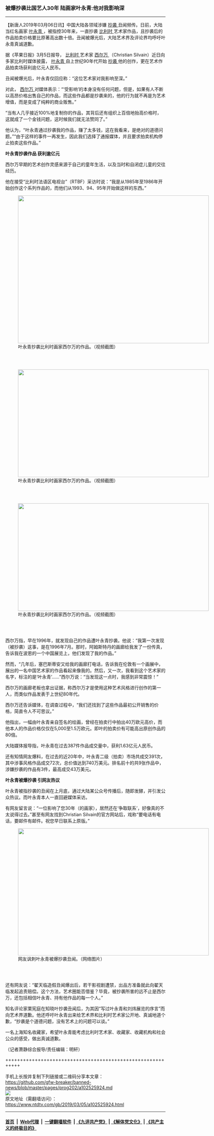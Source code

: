 ### 被爆抄袭比国艺人30年 陆画家叶永青:他对我影响深
------------------------

<div class="post_content">
 <p>
  【新唐人2019年03月06日讯】中国大陆各领域涉嫌
  <a href="https://www.ntdtv.com/gb/抄袭.htm">
   抄袭
  </a>
  丑闻频传。日前，大陆当红名画家
  <a href="https://www.ntdtv.com/gb/叶永青.htm">
   叶永青
  </a>
  ，被指控30年来，一直抄袭
  <a href="https://www.ntdtv.com/gb/比利时.htm">
   比利时
  </a>
  艺术家作品，且抄袭后的作品拍卖价格要比原著高出数十倍。丑闻被爆光后，大陆艺术界及评论界均呼吁叶永青真诚道歉。
 </p>
 <p>
  据《苹果日报》3月5日报导，
  <a href="https://www.ntdtv.com/gb/比利时.htm">
   比利时
  </a>
  艺术家
  <a href="https://www.ntdtv.com/gb/西尔万.htm">
   西尔万
  </a>
  （Christian Silvain）近日向多家比利时媒体披露，
  <a href="https://www.ntdtv.com/gb/叶永青.htm">
   叶永青
  </a>
  自上世纪90年代开始
  <a href="https://www.ntdtv.com/gb/抄袭.htm">
   抄袭
  </a>
  他的创作，更在艺术作品拍卖场获利逾亿元人民币。
 </p>
 <p>
  丑闻被爆光后，叶永青仅回应称：“这位艺术家对我影响至深。”
 </p>
 <p>
  对此，
  <a href="https://www.ntdtv.com/gb/西尔万.htm">
   西尔万
  </a>
  对媒体表示：“‘受影响’的本身没有任何问题，但是，如果有人不断以高昂价格出售自己的作品，而这些作品都是抄袭来的，他的行为就不再是为艺术增值，而是变成了纯粹的商业贩售。”
 </p>
 <p>
  “当有人几乎接近100%地复制你的作品，其背后还有组织上百倍地抬高价格时，这就成了一个金钱问题，这时候我们就无法赞同了。”
 </p>
 <p>
  他认为，“叶永青通过抄袭我的作品，赚了太多钱，这在我看来，是绝对的道德问题。”“由于这样的事件一再发生，因此我们选择了通报媒体，并且要求拍卖机构停止拍卖这些作品。”
 </p>
 <p>
  <strong>
   叶永青抄袭作品 获利逾亿元
  </strong>
 </p>
 <p>
  西尔万早期的艺术创作灵感来源于自己的童年生活，以及当时和自闭症儿童的交往经历。
 </p>
 <p>
  他在接受“比利时法语区电视台”（RTBF）采访时说：“我是从1985年至1986年开始创作这个系列作品的，而他们从1993、94、95年开始做这样的东西。”
 </p>
 <figure class="wp-caption alignnone" id="attachment_102525930" style="width: 600px">
  <img alt="" class="size-medium wp-image-102525930" height="464" src="https://www.ntdtv.com/assets/uploads/2019/03/1-69-600x464.jpg" width="600">
   <br/><figcaption class="wp-caption-text">
    叶永青抄袭比利时画家西尔万的作品。（视频截图）
   </figcaption><br/>
  </img>
 </figure><br/>
 <figure class="wp-caption alignnone" id="attachment_102525932" style="width: 600px">
  <img alt="" class="size-medium wp-image-102525932" height="338" src="https://www.ntdtv.com/assets/uploads/2019/03/2-20-600x338.jpg" width="600">
   <br/><figcaption class="wp-caption-text">
    叶永青抄袭比利时画家西尔万的作品。（视频截图）
   </figcaption><br/>
  </img>
 </figure><br/>
 <figure class="wp-caption alignnone" id="attachment_102525933" style="width: 600px">
  <img alt="" class="size-medium wp-image-102525933" height="338" src="https://www.ntdtv.com/assets/uploads/2019/03/3-8-600x338.jpg" width="600">
   <br/><figcaption class="wp-caption-text">
    叶永青抄袭比利时画家西尔万的作品。（视频截图）
   </figcaption><br/>
  </img>
 </figure><br/>
 <p>
  西尔万指，早在1996年，就发现自己的作品遭叶永青抄袭。他说：“我第一次发现（被抄袭）这事，是在1996年7月。那时，阿姆斯特丹的画廊给我发了一份传真，告诉我在波恩的一个中国展览上，他们发现了我的作品。”
 </p>
 <p>
  然而，“几年后，塞巴斯蒂安又给我的画廊打电话，告诉我在伦敦有一个画展中，展出的一名中国艺术家的作品看起来像我的。然后，又一次，我看到这个艺术家的名字，标注的是‘叶永青’……”西尔万说：“当发现这一点时，我感到非常震惊！”
 </p>
 <p>
  西尔万的画廊老板也拿出证据，称西尔万才是使用这种艺术风格进行创作的第一人，而类似作品发表于上世纪80年代。
 </p>
 <p>
  西尔万还告诉媒体，在调查过程中，“我们还找到了这些作品最初公开销售的价格，简直令人不可思议。”
 </p>
 <p>
  他指出，一幅由叶永青亲自签名的绘画，曾经在拍卖行中拍出40万欧元高价，而他本人的作品价格仅仅在5,000至1.5万欧元。即叶的拍卖价有可能高出原创作品的80倍。
 </p>
 <p>
  大陆媒体报导指，叶永青在过去387件作品成交量中，获利1.63亿元人民币。
 </p>
 <p>
  还有知情网友爆料，在过去的近20年中，叶永青二级（拍卖）市场共成交391次，其中涉事风格作品成交72次，总价值达到740万美元。排名前十的共9张作品中，涉嫌抄袭的作品有3件，最高成交43万美元。
 </p>
 <p>
  <strong>
   叶永青被爆抄袭 引网友热议
  </strong>
 </p>
 <p>
  叶永青被指抄袭的丑闻在上月底，通过大陆某公众号传播后，随即发酵，并引发公众热议。而叶永青本人一直回避媒体采访。
 </p>
 <p>
  有网友留言说：“一位影响了您30年（的画家），居然还在‘争取联系’，好像真的不太说得过去。”甚至有网友找到Christian Silvain的官方网站后，戏称“要电话有电话，要邮件有邮件。祝您早日联系上原版。”
 </p>
 <figure class="wp-caption alignnone" id="attachment_102525929" style="width: 600px">
  <img alt="" class="size-medium wp-image-102525929" height="399" src="https://www.ntdtv.com/assets/uploads/2019/03/v2-293ce195215266a8df3a98fa46400841_hd-600x399.jpg" width="600">
   <br/><figcaption class="wp-caption-text">
    网友讽刺叶永青被爆抄袭丑闻。（网络图片）
   </figcaption><br/>
  </img>
 </figure><br/>
 <p>
  还有网友说：“翟天临造假丑闻爆出后，若干影视剧遭禁，出品方准备就此向翟天临发起追责赔偿。这个方法，艺术圈能否借鉴？毕竟，被抄袭所害的远不止是西尔万，还包括相信叶永青、持有他作品的每一个人。”
 </p>
 <p>
  知名评论家栗宪庭在知晓叶抄袭丑闻后，为其因“写过叶永青和刘炜展览的序言”而向艺术界道歉。他还呼吁叶永青出来给艺术界和比利时艺术家公开地、真诚地道个歉，“抄袭是个道德问题，没有艺术上的问题可以谈。”
 </p>
 <p>
  一名上海知名收藏家，希望叶永青能考虑比利时艺术家、收藏家、收藏机构和社会公众的感受，做出真诚道歉。
 </p>
 <p>
  （记者萧静综合报导/责任编辑：明轩）
 </p>
 <div class="single_ad">
 </div>
</div>

+++++++++++++++++++++++++++++++++++++++++++++++++++++++++++<br/><br/>
手机上长按并复制下列链接或二维码分享本文章：<br/>
https://github.com/gfw-breaker/banned-news/blob/master/pages/prog202/a102525924.md <br/>
<a href='https://github.com/gfw-breaker/banned-news/blob/master/pages/prog202/a102525924.md'><img src='https://github.com/gfw-breaker/banned-news/blob/master/pages/prog202/a102525924.md.png'/></a> <br/>
原文地址（需翻墙访问）：https://www.ntdtv.com/gb/2019/03/05/a102525924.html


------------------------
#### [首页](https://github.com/gfw-breaker/banned-news/blob/master/README.md) &nbsp;|&nbsp; [Web代理](https://github.com/labour-camp/helloworld) &nbsp;|&nbsp; [一键翻墙软件](https://github.com/gfw-breaker/nogfw/blob/master/README.md) &nbsp;| [《九评共产党》](https://github.com/gfw-breaker/9ping.md/blob/master/README.md#九评之一评共产党是什么) | [《解体党文化》](https://github.com/gfw-breaker/jtdwh.md/blob/master/README.md) | [《共产主义的终极目的》](https://github.com/gfw-breaker/gczydzjmd.md/blob/master/README.md)


